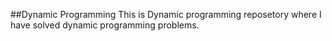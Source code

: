 ##Dynamic Programming
This is Dynamic programming reposetory where I have solved dynamic programming problems.